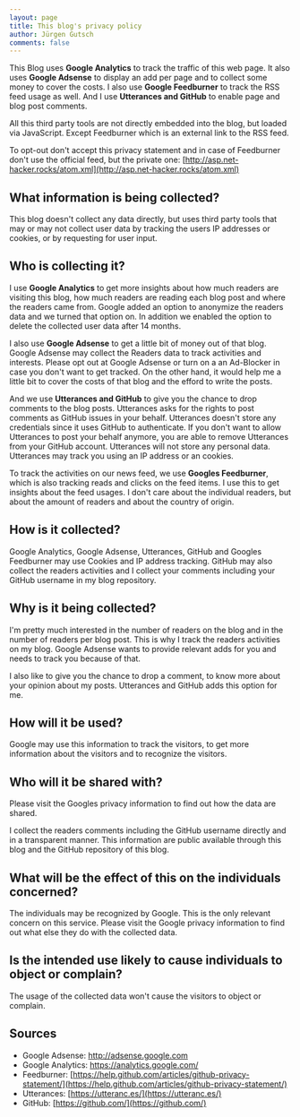 ```yaml
---
layout: page
title: This blog's privacy policy
author: Jürgen Gutsch
comments: false
---
```


This Blog uses **Google Analytics** to track the traffic of this web page. It also uses **Google Adsense** to display an add per page and to collect some money to cover the costs. I also use **Google Feedburner** to track the RSS feed usage as well. And I use **Utterances and GitHub** to enable page and blog post comments.

All this third party tools are not directly embedded into the blog, but loaded via JavaScript. Except Feedburner which is an external link to the RSS feed.

To opt-out don't accept this privacy statement and in case of Feedburner don't use the official feed, but the private one: [http://asp.net-hacker.rocks/atom.xml](http://asp.net-hacker.rocks/atom.xml)

## What information is being collected?

This blog doesn't collect any data directly, but uses third party tools that may or may not collect user data by tracking the users IP addresses or cookies, or by requesting for user input.

## Who is collecting it?

I use **Google Analytics** to get more insights about how much readers are visiting this blog, how much readers are reading each blog post and where the readers came from. Google added an option to anonymize the readers data and we turned that option on. In addition we enabled the option to delete the collected user data after 14 months.

I also use **Google Adsense** to get a little bit of money out of that blog. Google Adsense may collect the Readers data to track activities and interests. Please opt out at Google Adsense or turn on a an Ad-Blocker in case you don't want to get tracked. On the other hand, it would help me a little bit to cover the costs of that blog and the efford to write the posts.

And we use **Utterances and GitHub** to give you the chance to drop comments to the blog posts. Utterances asks for the rights to post comments as GitHub issues in your behalf. Utterances doesn't store any credentials since it uses GitHub to authenticate. If you don't want to allow Utterances to post your behalf anymore, you are able to remove Utterances from your GitHub account. Utterances will not store any personal data. Utterances may track you using an IP address or an cookies.

To track the activities on our news feed, we use **Googles Feedburner**, which is also tracking reads and clicks on the feed items. I use this to get insights about the feed usages. I don't care about the individual readers, but about the amount of readers and about the country of origin. 

## How is it collected?

Google Analytics, Google Adsense, Utterances, GitHub and Googles Feedburner may use Cookies and IP address tracking. GitHub may also collect the readers activities and I collect your comments including your GitHub username in my blog repository.

## Why is it being collected?

I'm pretty much interested in the number of readers on the blog and in the number of readers per blog post. This is why I track the readers activities on my blog. Google Adsense wants to provide relevant adds for you and needs to track you because of that.

I also like to give you the chance to drop a comment, to know more about your opinion about my posts. Utterances and GitHub adds this option for me.

## How will it be used?

Google may use this information to track the visitors, to get more information about the visitors and to recognize the visitors. 

## Who will it be shared with?

Please visit the Googles privacy information to find out how the data are shared.

I collect the readers comments including the GitHub username directly and in a transparent manner. This information are public available through this blog and the GitHub repository of this blog.

## What will be the effect of this on the individuals concerned?

The individuals may be recognized by Google. This is the only relevant concern on this service. Please visit the Google privacy information to find out what else they do with the collected data.


## Is the intended use likely to cause individuals to object or complain?

The usage of the collected data won't cause the visitors to object or complain.

## Sources

* Google Adsense: http://adsense.google.com
* Google Analytics: https://analytics.google.com/
* Feedburner: [https://help.github.com/articles/github-privacy-statement/](https://help.github.com/articles/github-privacy-statement/)
* Utterances: [https://utteranc.es/](https://utteranc.es/)
* GitHub: [https://github.com/](https://github.com/)

